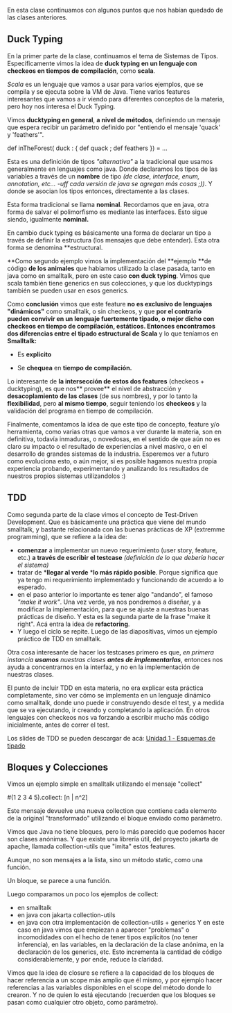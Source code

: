 En esta clase continuamos con algunos puntos que nos habían quedado de las clases anteriores.

## []()Duck Typing
En la primer parte de la clase, continuamos el tema de Sistemas de Tipos. Específicamente vimos la idea de **duck typing en un lenguaje con checkeos en tiempos de compilación**, como **scala**.

*Scala* es un lenguaje que vamos a usar para varios ejemplos, que se compila y se ejecuta sobre la VM de Java. Tiene varios features interesantes que vamos a ir viendo para diferentes conceptos de la materia, pero hoy nos interesa el Duck Typing.

Vimos **ducktyping en general**, **a nivel de métodos**, definiendo un mensaje que espera recibir un parámetro definido por "entiendo el mensaje 'quack' y 'feathers'".

def inTheForest( duck : { def quack ; def feathers }) =  ...

Esta es una definición de tipos *"alternativa"* a la tradicional que usamos generalmente en lenguajes como java. Donde declaramos los tipos de las variables a través de un **nombre** de tipo *(de clase, interface, enum, annotation, etc... -uff cada versión de java se agregan más cosas ;))*. Y donde se asocian los tipos entonces, directamente a las clases.

Esta forma tradicional se llama **nominal**. Recordamos que en java, otra forma de salvar el polimorfismo es mediante las interfaces. Esto sigue siendo, igualmente **nominal.**


En cambio duck typing es básicamente una forma de declarar un tipo a través de definir la estructura (los mensajes que debe entender). Esta otra forma se denomina **estructural.

**Como segundo ejemplo vimos la implementación del **ejemplo **de código **de los animales** que habiamos utilizado la clase pasada, tanto en java como en smalltalk, pero en este caso **con duck typing**.
Vimos que scala también tiene generics en sus colecciones, y que los ducktypings también se pueden usar en esos generics.

Como **conclusión** vimos que este feature **no es exclusivo de lenguajes "dinámicos"** como smalltalk, o sin checkeos, y que **por el contrario** **pueden convivir en un lenguaje **fuertemente tipado, o mejor dicho **con checkeos en tiempo de compilación,** estáticos.
Entonces encontramos dos **diferencias** entre el tipado estructural de** Scala** y lo que teníamos en **Smalltalk:**


* Es **explícito**

* Se **chequea** en **tiempo de compilación.**



Lo interesante de **la intersección de estos dos features** (checkeos + ducktyping), es que nos** provee** el nivel de abstracción y **desacoplamiento de las clases** (de sus nombres), y por lo tanto la **flexibilidad**, pero **al mismo tiempo**, seguir teniendo los **checkeos** y la validación del programa en tiempo de compilación.

Finalmente, comentamos la idea de que este tipo de concepto, feature y/o herramienta, como varias otras que vamos a ver durante la materia, son en definitiva, todavía inmaduras, o novedosas, en el sentido de que aún no es claro su impacto o el resultado de experiencias a nivel masivo, o en el desarrollo de grandes sistemas de la industria.
 Esperemos ver a futuro como evoluciona esto, o aún mejor, si es posible hagamos nuestra propia experiencia probando, experimentando y analizando los resultados de nuestros propios sistemas utilizandolos :)



## []()TDD
Como segunda parte de la clase vimos el concepto de Test-Driven Development.
Que es básicamente una práctica que viene del mundo smalltalk, y bastante relacionada con las buenas prácticas de XP (extremme programming), que se refiere a la idea de:

* **comenzar** a implementar un nuevo requerimiento (user story, feature, etc.) **a través de escribir el testcase** *(definición de lo que debería hacer el sistema)*
* tratar de ***llegar al verde** ***lo más rápido posible**. Porque significa que ya tengo mi requerimiento implementado y funcionando de acuerdo a lo esperado.
* en el paso anterior lo importante es tener algo "andando", el famoso *"make it work"*. Una vez verde, ya nos pondremos a diseñar, y a modificar la implementación, para que se ajuste a nuestras buenas prácticas de diseño. Y esta es la segunda parte de la frase "make it right". Acá entra la idea de **refactoring**.
* Y luego el ciclo se repite.
Luego de las diapositivas, vimos un ejemplo práctico de TDD en smalltalk.

Otra cosa interesante de hacer los testcases primero es que, *en primera instancia **usamos** nuestras clases **antes de implementarlas***, entonces nos ayuda a concentrarnos en la interfaz, y no en la implementación de nuestras clases.

El punto de incluir TDD en esta materia, no era explicar esta práctica completamente, sino ver cómo se implementa en un lenguaje dinámico como smalltalk, donde uno puede ir construyendo desde el test, y a medida que se va ejecutando, ir creando y completando la aplicación. En otros lenguajes con checkeos nos va forzando a escribir mucho más código inicialmente, antes de correr el test.

Los slides de TDD se pueden descargar de acá: [Unidad 1 - Esquemas de tipado](conceptos-tipos-binding)

## []()Bloques y Colecciones
Vimos un ejemplo simple en smalltalk utilizando el mensaje "collect"

#(1 2 3 4 5).collect: [n | n^2]  

Este mensaje devuelve una nueva collection que contiene cada elemento de la original "transformado" utilizando el bloque enviado como parámetro.

Vimos que Java no tiene bloques, pero lo más parecido que podemos hacer son clases anónimas. 
Y que existe una librería útil, del proyecto jakarta de apache, llamada collection-utils que "imita" estos features.

Aunque, no son mensajes a la lista, sino un método static, como una función.

Un bloque, se parece a una función.

Luego comparamos un poco los ejemplos de collect:

* en smalltalk
* en java con jakarta collection-utils
* en java con otra implementación de collection-utils + generics
Y en este caso en java vimos que empiezan a aparecer "problemas" o incomodidades con el hecho de tener tipos explícitos (no tener inferencia), en las variables, en la declaración de la clase anónima, en la declaración de los generics, etc.
Esto incrementa la cantidad de código considerablemente, y por ende, reduce la claridad.

Vimos que la idea de closure se refiere a la capacidad de los bloques de hacer referencia a un scope más amplio que él mismo, y por ejemplo hacer referencias a las variables disponibles en el scope del método donde lo crearon. Y no de quien lo está ejecutando (recuerden que los bloques se pasan como cualquier otro objeto, como parámetro).